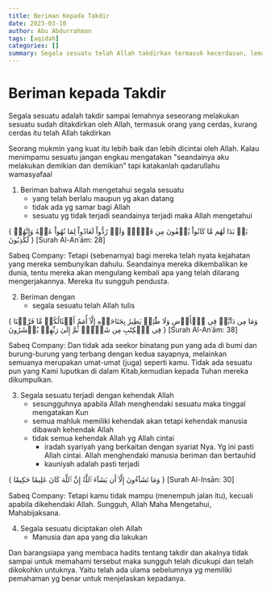 ```yaml
---
title: Beriman Kepada Takdir
date: 2023-03-10
author: Abu Abdurrahman
tags: [aqidah]
categories: []
summary: Segala sesuatu telah Allah takdirkan termasuk kecerdasan, lemahnya tenaga, dan lainnya yang untuk memahaminya harus sesuai dengan pemahaman para salaf yang telah Allah ridhoi
---
```


# Beriman kepada Takdir

Segala sesuatu adalah takdir sampai lemahnya seseorang melakukan sesuatu sudah ditakdirkan oleh Allah, termasuk orang yang cerdas, kurang cerdas itu telah Allah takdirkan

Seorang mukmin yang kuat itu lebih baik dan lebih dicintai oleh Allah. Kalau menimpamu sesuatu jangan engkau mengatakan "seandainya aku melakukan demikian dan demikian" tapi katakanlah qadarullahu wamasyafaal

1. Beriman bahwa Allah mengetahui segala sesuatu
   - yang telah berlalu maupun yg akan datang
   - tidak ada yg samar bagi Allah
   - sesuatu yg tidak terjadi seandainya terjadi maka Allah mengetahui

{ بَلۡ بَدَا لَهُم مَّا كَانُواْ يُخۡفُونَ مِن قَبۡلُۖ وَلَوۡ رُدُّواْ لَعَادُواْ لِمَا نُهُواْ عَنۡهُ وَإِنَّهُمۡ لَكَٰذِبُونَ }
[Surah Al-Anʿām: 28]

Sabeq Company:
Tetapi (sebenarnya) bagi mereka telah nyata kejahatan yang mereka sembunyikan dahulu. Seandainya mereka dikembalikan ke dunia, tentu mereka akan mengulang kembali apa yang telah dilarang mengerjakannya. Mereka itu sungguh pendusta.

2. Beriman dengan 
    - segala sesuatu telah Allah tulis

{ وَمَا مِن دَآبَّةٖ فِي ٱلۡأَرۡضِ وَلَا طَٰٓئِرٖ يَطِيرُ بِجَنَاحَيۡهِ إِلَّآ أُمَمٌ أَمۡثَالُكُمۚ مَّا فَرَّطۡنَا فِي ٱلۡكِتَٰبِ مِن شَيۡءٖۚ ثُمَّ إِلَىٰ رَبِّهِمۡ يُحۡشَرُونَ }
[Surah Al-Anʿām: 38]

Sabeq Company:
Dan tidak ada seekor binatang pun yang ada di bumi dan burung-burung yang terbang dengan kedua sayapnya, melainkan semuanya merupakan umat-umat (juga) seperti kamu. Tidak ada sesuatu pun yang Kami luputkan di dalam Kitab,kemudian kepada Tuhan mereka dikumpulkan.

3. Segala sesuatu terjadi dengan kehendak Allah
   - sesungguhnya apabila Allah menghendaki sesuatu maka tinggal mengatakan Kun
   - semua mahluk memiliki kehendak akan tetapi kehendak manusia dibawah kehendak Allah
   - tidak semua kehendak Allah yg Allah cintai
     - iradah syariyah yang berkaitan dengan syariat Nya. Yg ini pasti Allah cintai. Allah menghendaki manusia beriman dan bertauhid
     - kauniyah adalah  pasti terjadi

{ وَمَا تَشَآءُونَ إِلَّآ أَن يَشَآءَ ٱللَّهُۚ إِنَّ ٱللَّهَ كَانَ عَلِيمًا حَكِيمٗا }
[Surah Al-Insān: 30]

Sabeq Company:
Tetapi kamu tidak mampu (menempuh jalan itu), kecuali apabila dikehendaki Allah. Sungguh, Allah Maha Mengetahui, Mahabijaksana.

4. Segala sesuatu diciptakan oleh Allah
   - Manusia dan apa yang dia lakukan

Dan barangsiapa yang membaca hadits tentang takdir dan akalnya tidak sampai untuk memahami tersebut maka sungguh telah dicukupi dan telah dikokohkn untuknya. Yaitu telah ada ulama sebelumnya yg memiliki pemahaman yg benar untuk menjelaskan kepadanya.
